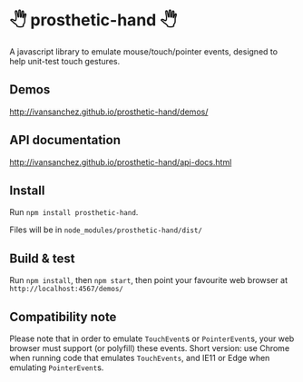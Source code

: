 
# 🖑 prosthetic-hand 🖑

A javascript library to emulate mouse/touch/pointer events, designed to help
unit-test touch gestures.


## Demos

http://ivansanchez.github.io/prosthetic-hand/demos/

## API documentation

http://ivansanchez.github.io/prosthetic-hand/api-docs.html



## Install

Run `npm install prosthetic-hand`.

Files will be in `node_modules/prosthetic-hand/dist/`

## Build & test

Run `npm install`, then `npm start`, then point your favourite web browser at
`http://localhost:4567/demos/`

## Compatibility note

Please note that in order to emulate `TouchEvent`s or `PointerEvent`s, your
web browser must support (or polyfill) these events. Short version: use
Chrome when running code that emulates `TouchEvents`, and IE11 or Edge when
emulating `PointerEvent`s.



